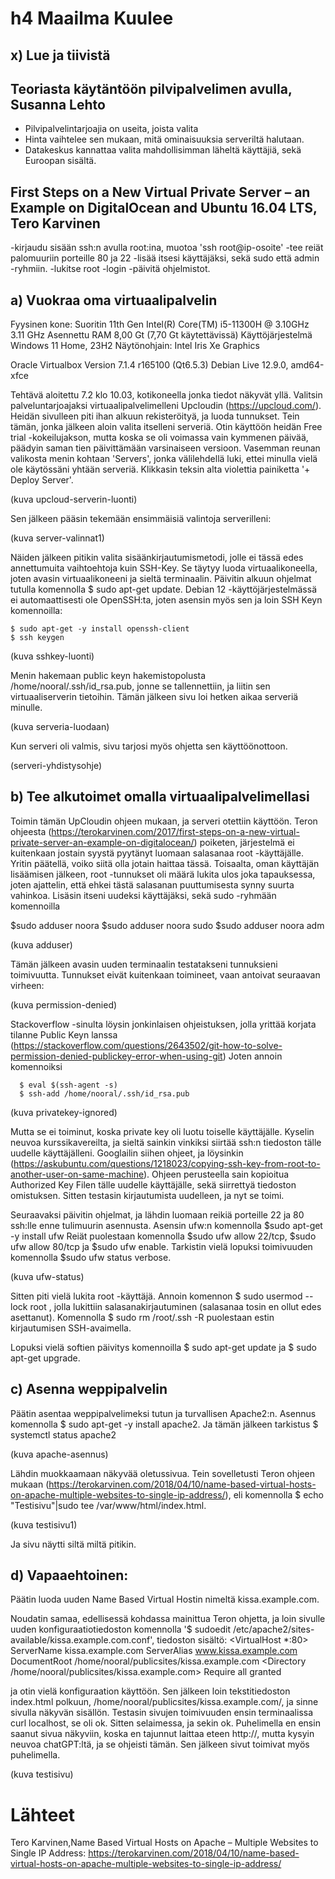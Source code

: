 # h4 Maailma Kuulee

## x) Lue ja tiivistä

## Teoriasta käytäntöön pilvipalvelimen avulla, Susanna Lehto

- Pilvipalvelintarjoajia on useita, joista valita
- Hinta vaihtelee sen mukaan, mitä ominaisuuksia serveriltä halutaan.
- Datakeskus kannattaa valita mahdollisimman läheltä käyttäjiä, sekä Euroopan sisältä.

## First Steps on a New Virtual Private Server – an Example on DigitalOcean and Ubuntu 16.04 LTS, Tero Karvinen

-kirjaudu sisään ssh:n avulla root:ina, muotoa 'ssh root@ip-osoite'
-tee reiät palomuuriin porteille 80 ja 22
-lisää itsesi käyttäjäksi, sekä sudo että admin -ryhmiin. 
-lukitse root -login
-päivitä ohjelmistot. 



## a) Vuokraa oma virtuaalipalvelin

Fyysinen kone: Suoritin 11th Gen Intel(R) Core(TM) i5-11300H @ 3.10GHz 3.11 GHz Asennettu RAM 8,00 Gt (7,70 Gt käytettävissä) Käyttöjärjestelmä Windows 11 Home, 23H2 Näytönohjain: Intel Iris Xe Graphics

Oracle Virtualbox Version 7.1.4 r165100 (Qt6.5.3) Debian Live 12.9.0, amd64-xfce 

Tehtävä aloitettu 7.2 klo 10.03, kotikoneella jonka tiedot näkyvät yllä.
Valitsin palveluntarjoajaksi virtuaalipalvelimelleni Upcloudin (https://upcloud.com/). 
Heidän sivulleen piti ihan alkuun rekisteröityä, ja luoda tunnukset. Tein tämän, jonka jälkeen aloin valita itselleni serveriä. Otin käyttöön heidän Free trial -kokeilujakson, mutta koska se oli voimassa vain kymmenen päivää, päädyin saman tien päivittämään varsinaiseen versioon. 
Vasemman reunan valikosta menin kohtaan 'Servers', jonka välilehdellä luki, ettei minulla vielä ole käytössäni yhtään serveriä. Klikkasin teksin alta violettia painiketta '+ Deploy Server'. 

(kuva upcloud-serverin-luonti)

Sen jälkeen pääsin tekemään ensimmäisiä valintoja serverilleni:

(kuva server-valinnat1)

Näiden jälkeen pitikin valita sisäänkirjautumismetodi, jolle ei tässä edes annettumuita vaihtoehtoja kuin SSH-Key. Se täytyy luoda virtuaalikoneella, joten avasin virtuaalikoneeni ja sieltä terminaalin. 
Päivitin alkuun ohjelmat tutulla komennolla $ sudo apt-get update. 
Debian 12 -käyttöjärjestelmässä ei automaattisesti ole OpenSSH:ta, joten asensin myös sen ja loin SSH Keyn komennoilla:

    $ sudo apt-get -y install openssh-client
    $ ssh keygen

(kuva sshkey-luonti)

Menin hakemaan public keyn hakemistopolusta /home/nooral/.ssh/id_rsa.pub, jonne se tallennettiin,
ja liitin sen virtuaaliserverin tietoihin. 
Tämän jälkeen sivu loi hetken aikaa serveriä minulle. 

(kuva serveria-luodaan)

Kun serveri oli valmis, sivu tarjosi myös ohjetta sen käyttöönottoon.

(serveri-yhdistysohje)


## b) Tee alkutoimet omalla virtuaalipalvelimellasi

Toimin tämän UpCloudin ohjeen mukaan, ja serveri otettiin käyttöön. Teron ohjeesta (https://terokarvinen.com/2017/first-steps-on-a-new-virtual-private-server-an-example-on-digitalocean/) poiketen, järjestelmä ei kuitenkaan jostain syystä pyytänyt luomaan salasanaa root -käyttäjälle. 
Yritin päätellä, voiko siitä olla jotain haittaa tässä. Toisaalta, oman käyttäjän lisäämisen jälkeen, root -tunnukset oli määrä lukita ulos joka tapauksessa, joten ajattelin, että ehkei tästä salasanan puuttumisesta synny suurta vahinkoa. 
Lisäsin itseni uudeksi käyttäjäksi, sekä sudo -ryhmään komennoilla 

  $sudo adduser noora 
  $sudo adduser noora sudo
  $sudo adduser noora adm

  (kuva adduser)

  Tämän jälkeen avasin uuden terminaalin testatakseni tunnuksieni toimivuutta. Tunnukset eivät kuitenkaan toimineet, vaan antoivat seuraavan virheen:

  (kuva permission-denied)

  Stackoverflow -sinulta löysin jonkinlaisen ohjeistuksen, jolla yrittää korjata tilanne Public Keyn lanssa (https://stackoverflow.com/questions/2643502/git-how-to-solve-permission-denied-publickey-error-when-using-git)
  Joten annoin komennoiksi 

      $ eval $(ssh-agent -s)
      $ ssh-add /home/nooral/.ssh/id_rsa.pub

  (kuva privatekey-ignored)

  Mutta se ei toiminut, koska private key oli luotu toiselle käyttäjälle.
  Kyselin neuvoa kurssikavereilta, ja sieltä sainkin vinkiksi siirtää ssh:n tiedoston tälle uudelle käyttäjälleni. Googlailin siihen ohjeet, ja löysinkin (https://askubuntu.com/questions/1218023/copying-ssh-key-from-root-to-another-user-on-same-machine). 
  Ohjeen perusteella sain kopioitua Authorized Key Filen tälle uudelle käyttäjälle, sekä siirrettyä tiedoston omistuksen. Sitten testasin kirjautumista uudelleen, ja nyt se toimi. 

  Seuraavaksi päivitin ohjelmat, ja lähdin luomaan reikiä porteille 22 ja 80 ssh:lle enne tulimuurin asennusta. Asensin ufw:n komennolla $sudo apt-get -y install ufw 
  Reiät puolestaan komennolla $sudo ufw allow 22/tcp, $sudo ufw allow 80/tcp ja $sudo ufw enable. Tarkistin vielä lopuksi toimivuuden komennolla $sudo ufw status verbose. 

  (kuva ufw-status)

  Sitten piti vielä lukita root -käyttäjä. Annoin komennon $ sudo usermod --lock root , jolla lukittiin salasanakirjautuminen (salasanaa tosin en ollut edes asettanut). Komennolla $ sudo rm /root/.ssh -R puolestaan estin kirjautumisen SSH-avaimella. 

  Lopuksi vielä softien päivitys komennoilla $ sudo apt-get update ja $ sudo apt-get upgrade. 


## c) Asenna weppipalvelin

Päätin asentaa weppipalvelimeksi tutun ja turvallisen Apache2:n. Asennus komennolla $ sudo apt-get -y install apache2. 
Ja tämän jälkeen tarkistus $ systemctl status apache2

(kuva apache-asennus)

Lähdin muokkaamaan näkyvää oletussivua. 
Tein sovelletusti Teron ohjeen mukaan (https://terokarvinen.com/2018/04/10/name-based-virtual-hosts-on-apache-multiple-websites-to-single-ip-address/), eli komennolla $ echo "Testisivu"|sudo tee /var/www/html/index.html. 

(kuva testisivu1)

Ja sivu näytti siltä miltä pitikin.


## d) Vapaaehtoinen:

Päätin luoda uuden Name Based Virtual Hostin nimeltä kissa.example.com. 

Noudatin samaa, edellisessä kohdassa mainittua Teron ohjetta, ja loin sivulle uuden konfiguraatiotiedoston komennolla '$ sudoedit /etc/apache2/sites-available/kissa.example.com.conf', tiedoston sisältö:
<VirtualHost *:80>
 ServerName kissa.example.com
 ServerAlias www.kissa.example.com
 DocumentRoot /home/nooral/publicsites/kissa.example.com
 <Directory /home/nooral/publicsites/kissa.example.com>
   Require all granted
 </Directory>
</VirtualHost>

ja otin vielä konfiguraation käyttöön. Sen jälkeen loin tekstitiedoston index.html polkuun,  /home/nooral/publicsites/kissa.example.com/, ja sinne sivulla näkyvän sisällön. 
Testasin sivujen toimivuuden ensin terminaalissa curl localhost, se oli ok. Sitten selaimessa, ja sekin ok. Puhelimella en ensin saanut sivua näkyviin, koska en tajunnut laittaa eteen http://, mutta kysyin neuvoa chatGPT:ltä, ja se ohjeisti tämän. Sen jälkeen sivut toimivat myös puhelimella. 

(kuva testisivu)


# Lähteet

Tero Karvinen,Name Based Virtual Hosts on Apache – Multiple Websites to Single IP Address:  https://terokarvinen.com/2018/04/10/name-based-virtual-hosts-on-apache-multiple-websites-to-single-ip-address/

